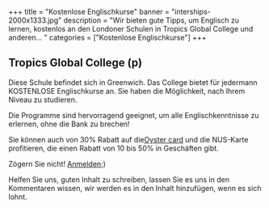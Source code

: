 +++
title = "Kostenlose Englischkurse"
banner = "interships-2000x1333.jpg"
description = "Wir bieten gute Tipps, um Englisch zu lernen, kostenlos an den Londoner Schulen in Tropics Global College und anderen... "
categories = ["Kostenlose Englischkurse"]
+++


## Tropics Global College (p)

Diese Schule befindet sich in Greenwich. Das College bietet für jedermann KOSTENLOSE Englischkurse an.
Sie haben die Möglichkeit, nach Ihrem Niveau zu studieren.

Die Programme sind hervorragend geeignet, um alle Englischkenntnisse zu erlernen, ohne die Bank zu brechen!

Sie können auch von 30% Rabatt auf die[Oyster card](https://nutspubcrawl.com/blog/transport-in-london/ "oyster card") und die NUS-Karte profitieren, die einen Rabatt von 10 bis 50% in Geschäften gibt.

Zögern Sie nicht! [Anmelden](https://tropicsglobalcollege.co.uk/enroll/ "tropics global college");)

Helfen Sie uns, guten Inhalt zu schreiben, lassen Sie es uns in den Kommentaren wissen, wir werden es in den Inhalt hinzufügen, wenn es sich lohnt.
